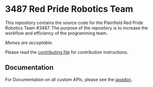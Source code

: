 # 3487 Red Pride Robotics Team
This repository contains the source code for the Plainfield Red Pride Robotics Team #3487.
The purpose of the repository is to increase the workflow and efficiency of the programming team.

*Memes are acceptable.*

Please read the [contributing file](https://github.com/team3487/3487robotCode/blob/master/CONTRIBUTING.md) for contribution instructions.

## Documentation
For Documentation on all custom APIs, please see the [javadoc](https://team3487-redpriderobotics.github.io/3487robotCode/).
